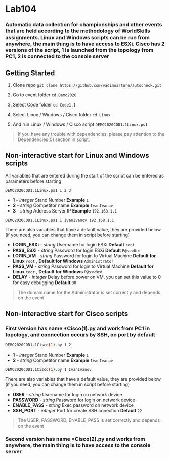 # Lab104
### Automatic data collection for championships and other events that are held according to the methodology of WorldSkills assignments. Linux and Windows scripts can be run from anywhere, the main thing is to have access to ESXi. Cisco has 2 versions of the script, 1 is launched from the topology from PC1, 2 is connected to the console server
## Getting Started
1. Clone repo `git clone https://github.com/vadimoarturo/autocheck.git`

2. Go to event folder `cd Demo2020`

3. Select Code folder `cd Code1.1`

4. Select Linux / Windows / Cisco folder `cd Linux`

5. And run Linux / Windows / Cisco script `DEMO2020COD1.1Linux.ps1`

> If you have any trouble with dependencies, please pay attention to the Dependencies(0) section in script.

## Non-interactive start for Linux and Windows scripts
All variables that are entered during the start of the script can be entered as parameters before starting

```bash
DEMO2020COD1.1Linux.ps1 1 2 3
```
* **1** - _integer_ Stand Number **Example** `1`
* **2** - _string_ Competitor name **Example** `IvanIvanov`
* **3** - _string_ Address Server IP **Example** `192.168.1.1`

```bash
DEMO2020COD1.1Linux.ps1 1 IvanIvanov 192.168.1.1
```

There are also variables that have a default value, they are provided below (if you need, you can change them in script before starting)

* **LOGIN_ESXi** - _string_ Username for login ESXi **Default** `root`
* **PASS_ESXi** - _string_ Password for login ESXi **Default** `P@ssw0rd`
* **LOGIN_VM** - _string_ Password for login to Virtual Machine **Default for Linux** `root` , **Default for Windows** `Administrator`
* **PASS_VM** - _string_ Password for login to Virtual Machine **Default for Linux** `toor` , **Default for Windows** `P@ssw0rd`
* **DELAY** - _integer_ Delay before power on VM, you can set this value to 0 for easy debugging **Default** `30`
> The domain name for the Administrator is set correctly and depends on the event

## Non-interactive start for Cisco scripts
### First version has name *Cisco(1).py and work from PC1 in topology, and connection occurs by SSH, on port by default 

```bash
DEMO2020COD1.1Cisco(1).py 1 2
```
* **1** - _integer_ Stand Number **Example** `1`
* **2** - _string_ Competitor name **Example** `IvanIvanov`

```bash
DEMO2020COD1.1Cisco(1).py 1 IvanIvanov
```

There are also variables that have a default value, they are provided below (if you need, you can change them in script before starting)

* **USER** - _string_ Username for login on network device 
* **PASSWORD** - _string_ Password for login on network device
* **ENABLE_PASS** - _string_ Exec password on network device
* **SSH_PORT** - _integer_ Port for create SSH conection **Default** `22`
> The USER, PASSWORD, ENABLE_PASS is set correctly and depends on the event

### Second version has name *Cisco(2).py and works from anywhere, the main thing is to have access to the console server
